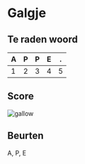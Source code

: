 # Galgje

## Te raden woord

|A|P|P|E|.|
|-|-|-|-|-|
|1|2|3|4|5|

## Score
![gallow](./images/1.png)

## Beurten
A, P, E